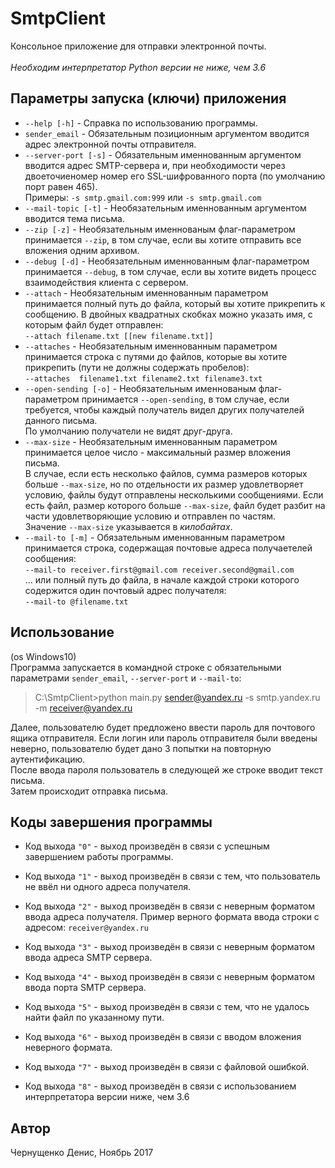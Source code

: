 # SmtpClient
Консольное приложение для отправки электронной почты.<br />
<br />
*Необходим интерпретатор Python версии не ниже, чем 3.6*
## Параметры запуска (ключи) приложения
* `--help [-h]` - Справка по использованию программы.
* `sender_email` - Обязательным позиционным аргументом вводится адрес электронной почты отправителя.
* `--server-port [-s]` - Обязательным именнованным аргументом вводится адрес SMTP-сервера и, при необходимости через двоеточиеномер номер его SSL-шифрованного порта (по умолчанию порт равен 465).<br />
Примеры: `-s smtp.gmail.com:999` или `-s smtp.gmail.com`
* `--mail-topic [-t]` - Необязательным именнованным аргументом вводится тема письма.
* `--zip [-z]` - Необязательным именнованым флаг-параметром принимается `--zip`, в том случае, если вы хотите отправить все вложения одним архивом.
* `--debug [-d]` - Необязательным именнованным флаг-параметром принимается `--debug`, в том случае, если вы хотите видеть процесс взаимодействия клиента с сервером.
* `--attach` - Необязательным именнованным параметром принимается полный путь до файла, который вы хотите прикрепить к сообщению. В двойных квадратных скобках можно указать имя, с которым файл будет отправлен:<br />`--attach filename.txt [[new filename.txt]]`
* `--attaches` - Необязательным именнованным параметром принимается строка с путями до файлов, которые вы хотите прикрепить (пути не должны содержать пробелов):<br />
`--attaches  filename1.txt filename2.txt filename3.txt`
* `--open-sending [-o]` - Необязательным именнованым флаг-параметром принимается `--open-sending`, в том случае, если требуется, чтобы каждый получатель видел других получателей данного письма.<br />
По умолчанию получатели не видят друг-друга.
* `--max-size` - Необязательным именнованным параметром принимается целое число - максимальный размер вложения письма.<br />
В случае, если есть несколько файлов, сумма размеров которых больше `--max-size`, но по отдельности их размер удовлетворяет условию, файлы будут отправлены несколькими сообщениями. Если есть файл, размер которого больше `--max-size`, файл будет разбит на части удовлетворяющие условию и отправлен по частям.<br />
Значение `--max-size` указывается в *килобайтах*.
* `--mail-to [-m]` - Обязательным именнованным параметром принимается строка, содержащая почтовые адреса получаетелей сообщения:<br />
`--mail-to receiver.first@gmail.com receiver.second@gmail.com`<br />
... или полный путь до файла, в начале каждой строки которого содержится один почтовый адрес получателя:<br />
`--mail-to @filename.txt`

## Использование
(os Windows10)<br />
Программа запускается в командной строке с обязательными параметрами `sender_email`, `--server-port` и `--mail-to`:<br />
> C:\SmtpClient>python main.py sender@yandex.ru -s smtp.yandex.ru -m receiver@yandex.ru

Далее, пользователю будет предложено ввести пароль для почтового ящика отправителя.
Если логин или пароль отправителя были введены неверно, пользователю будет дано 3 попытки на повторную аутентификацию.<br />
После ввода пароля пользователь в следующей же строке вводит текст письма.<br />
Затем происходит отправка письма.
## Коды завершения программы
* Код выхода `"0"`  - выход произведён в связи с успешным завершением работы программы.

* Код выхода `"1"` - выход произведён в связи с тем, что пользователь не ввёл ни одного адреса получателя.

* Код выхода `"2"`  - выход произведён в связи с неверным форматом ввода адреса получателя. Пример верного формата ввода строки с адресом: `receiver@yandex.ru`

* Код выхода `"3"`  - выход произведён в связи с неверным форматом ввода адреса SMTP сервера.

* Код выхода `"4"`  - выход произведён в связи с неверным форматом ввода порта SMTP сервера.

* Код выхода `"5"`  - выход произведён в связи с тем, что не удалось найти файл по указанному пути.

* Код выхода `"6"`  - выход произведён в связи с вводом вложения неверного формата.

* Код выхода `"7"`  - выход произведён в связи с файловой ошибкой.

* Код выхода `"8"`  - выход произведён в связи с использованием интерпретатора версии ниже, чем 3.6

## Автор
Чернущенко Денис, Ноябрь 2017